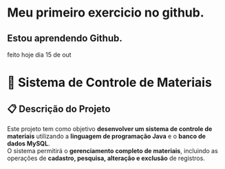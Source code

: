 # Meu primeiro exercicio no github.
## Estou aprendendo Github.

feito hoje dia 15 de out

# 🧾 Sistema de Controle de Materiais

## 📋 Descrição do Projeto
Este projeto tem como objetivo **desenvolver um sistema de controle de materiais** utilizando a **linguagem de programação Java** e o **banco de dados MySQL**.  
O sistema permitirá o **gerenciamento completo de materiais**, incluindo as operações de **cadastro, pesquisa, alteração e exclusão** de registros.


